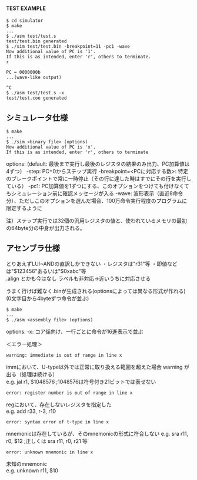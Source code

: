 #### TEST EXAMPLE

    $ cd simulator
    $ make
    ...
    $ ./asm test/test.s
    test/test.bin generated
    $ ./sim test/test.bin -breakpoint=11 -pc1 -wave
    Now additional value of PC is '1'.
    If this is as intended, enter 'r', others to terminate.
    r

    PC = 0000000b
    ...(wave-like output)

    ^C
    $ ./asm test/test.s -x
    test/test.coe generated

## シミュレータ仕様

    $ make
    ...
    $ ./sim <binary file> (options)
    Now additional value of PC is 'x'.
    If this is as intended, enter 'r', others to terminate


options:
(default: 最後まで実行し最後のレジスタの結果のみ出力、PC加算値は4ずつ）
-step: PC=0からステップ実行
-breakpoint=<PCに対応する数>: 特定のブレークポイントで常に一時停止（その行に達した時はすでにその行を実行している）
-pc1: PC加算値を1ずつにする、このオプションをつけても付けなくてもシミュレーション前に確認メッセージが入る
-wave: 波形表示（直近8命令分）、ただしこのオプションを選んだ場合、100万命令実行程度のプログラムに限定するように

注）ステップ実行では32個の汎用レジスタの値と、使われているメモリの最初の64byte分の中身が出力される。

## アセンブラ仕様

とりあえずLUI~ANDの直訳しかできない
・レジスタは"r31"等
・即値などは"$123456"あるいは"$0xabc"等  
.align とかも今はなし
ラベルも非対応→近いうちに対応させる

うまく行けば難なく.binが生成される(optionsによっては異なる形式が作れる)
(0文字目から4byteずつ命令が並ぶ)

    $ make
    ...
    $ ./asm <assembly file> (options)

options:
-x: コア係向け、一行ごとに命令が16進表示で並ぶ

＜エラー処理＞

    warning: immediate is out of range in line x

immにおいて、U-type以外では正常に取り扱える範囲を超えた場合 warning が出る（処理は続ける）  
e.g. jal r1, $1048576  ;1048576は符号付き21ビットでは表せない

    error: register number is out of range in line x

regにおいて、存在しないレジスタを指定した  
e.g. add r33, r-3, r10

    error: syntax error of t-type in line x

mnemonicは存在しているが、そのmnemonicの形式に符合しない
e.g. sra r11, r0, $12  ;正しくは sra r11, r0, r21 等

    error: unknown mnemonic in line x

未知のmnemonic  
e.g. unknown r11, $10
